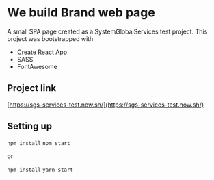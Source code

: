 # We build Brand web page

A small SPA page created as a SystemGlobalServices test project.
This project was bootstrapped with

- [Create React App](https://github.com/facebook/create-react-app)
- SASS
- FontAwesome

## Project link

[https://sgs-services-test.now.sh/](https://sgs-services-test.now.sh/)

## Setting up

`npm install` `npm start`

or

`npm install` `yarn start`
